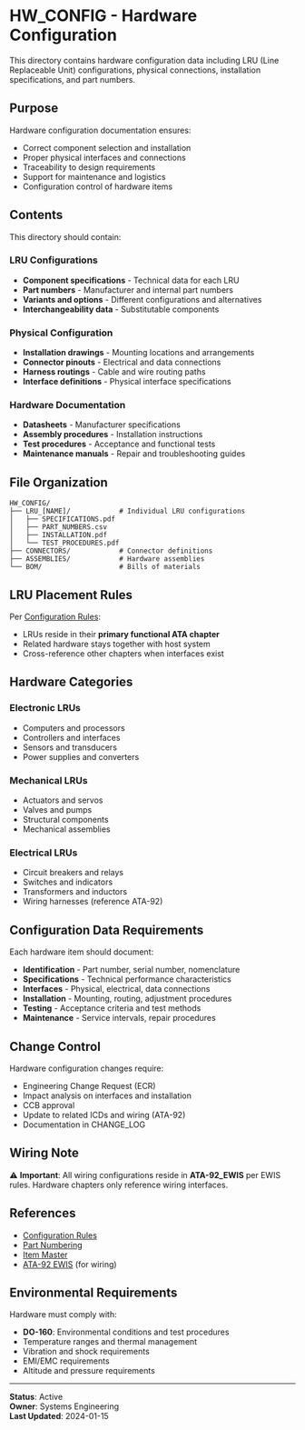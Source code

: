 # HW_CONFIG - Hardware Configuration

This directory contains hardware configuration data including LRU (Line Replaceable Unit) configurations, physical connections, installation specifications, and part numbers.

## Purpose

Hardware configuration documentation ensures:
- Correct component selection and installation
- Proper physical interfaces and connections
- Traceability to design requirements
- Support for maintenance and logistics
- Configuration control of hardware items

## Contents

This directory should contain:

### LRU Configurations
- **Component specifications** - Technical data for each LRU
- **Part numbers** - Manufacturer and internal part numbers
- **Variants and options** - Different configurations and alternatives
- **Interchangeability data** - Substitutable components

### Physical Configuration
- **Installation drawings** - Mounting locations and arrangements
- **Connector pinouts** - Electrical and data connections
- **Harness routings** - Cable and wire routing paths
- **Interface definitions** - Physical interface specifications

### Hardware Documentation
- **Datasheets** - Manufacturer specifications
- **Assembly procedures** - Installation instructions
- **Test procedures** - Acceptance and functional tests
- **Maintenance manuals** - Repair and troubleshooting guides

## File Organization

```
HW_CONFIG/
├── LRU_[NAME]/            # Individual LRU configurations
│   ├── SPECIFICATIONS.pdf
│   ├── PART_NUMBERS.csv
│   ├── INSTALLATION.pdf
│   └── TEST_PROCEDURES.pdf
├── CONNECTORS/            # Connector definitions
├── ASSEMBLIES/            # Hardware assemblies
└── BOM/                   # Bills of materials
```

## LRU Placement Rules

Per [Configuration Rules](../../00-COMMON/RULES.md):
- LRUs reside in their **primary functional ATA chapter**
- Related hardware stays together with host system
- Cross-reference other chapters when interfaces exist

## Hardware Categories

### Electronic LRUs
- Computers and processors
- Controllers and interfaces
- Sensors and transducers
- Power supplies and converters

### Mechanical LRUs
- Actuators and servos
- Valves and pumps
- Structural components
- Mechanical assemblies

### Electrical LRUs
- Circuit breakers and relays
- Switches and indicators
- Transformers and inductors
- Wiring harnesses (reference ATA-92)

## Configuration Data Requirements

Each hardware item should document:
- **Identification** - Part number, serial number, nomenclature
- **Specifications** - Technical performance characteristics
- **Interfaces** - Physical, electrical, data connections
- **Installation** - Mounting, routing, adjustment procedures
- **Testing** - Acceptance criteria and test methods
- **Maintenance** - Service intervals, repair procedures

## Change Control

Hardware configuration changes require:
- Engineering Change Request (ECR)
- Impact analysis on interfaces and installation
- CCB approval
- Update to related ICDs and wiring (ATA-92)
- Documentation in CHANGE_LOG

## Wiring Note

⚠️ **Important**: All wiring configurations reside in **ATA-92_EWIS** per EWIS rules. Hardware chapters only reference wiring interfaces.

## References

- [Configuration Rules](../../00-COMMON/RULES.md)
- [Part Numbering](../../../../00-PROGRAM/CONFIG_MGMT/02-PART_NUMBERING.md)
- [Item Master](../../../../00-PROGRAM/CONFIG_MGMT/08-ITEM_MASTER/)
- [ATA-92 EWIS](../ATA-92_EWIS/) (for wiring)

## Environmental Requirements

Hardware must comply with:
- **DO-160**: Environmental conditions and test procedures
- Temperature ranges and thermal management
- Vibration and shock requirements
- EMI/EMC requirements
- Altitude and pressure requirements

---

**Status**: Active  
**Owner**: Systems Engineering  
**Last Updated**: 2024-01-15
